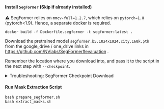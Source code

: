 #### Install `SegFormer` (Skip if already installed)

:warning: SegFormer relies on `mmcv-full=1.2.7`, which relies on `pytorch=1.8` (pytorch<1.9). Hence, a separate docker is required.

```shell
docker build -f Dockerfile.segformer -t segformer:latest .
```

Download the pretrained model `segformer.b5.1024x1024.city.160k.pth` from the google_drive / one_drive links in https://github.com/NVlabs/SegFormer#evaluation .

Remember the location where you download into, and pass it to the script in the next step with `--checkpoint`.

<details>
<summary>Troubleshooting: SegFormer Checkpoint Download</summary>

If you encounter problems downloading the original SegFormer checkpoint from the official links, you can alternatively download a backup copy using command: `gdown 1e7DECAH0TRtPZM6hTqRGoboq1XPqSmuj`
</details>

#### Run Mask Extraction Script

```shell
bash prepare_segformer.sh
bash extract_masks.sh
```
